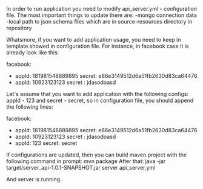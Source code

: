 In order to run application you need to modify api_server.yml - configuration file.
The most important things to update there are:
-mongo connection data
-local path to json schema files which are in source-resources directory in repository

Whatsmore, if you want to add application usage, you need to keep in template showed in configuration file.
For instance, in facebook case it is already look like this:

facebook:
   - appId: 181981548889895
     secret: e86e3149512d6a51fb2630d83ca64476
   - appId: 10923123123
     secret : jdasodoasd
     
Let's assume that you want to add application with the following configs: appId - 123 and secret - secret, so in configuration file, 
you should append the following lines:

facebook:
   - appId: 181981548889895
     secret: e86e3149512d6a51fb2630d83ca64476
   - appId: 10923123123
     secret : jdasodoasd
   - appId: 123
     secret: secret
     
If configurations are updated, then you can build maven project with the following command in prompt: mvn package 
After that: java -jar target/server_api-1.0.1-SNAPSHOT.jar server api_server.yml

And server is running..
